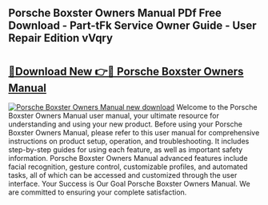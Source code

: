 ## Porsche Boxster Owners Manual PDf Free Download - Part-tFk Service Owner Guide - User Repair Edition vVqry

# <h2><a href="http://bc86074.oget.top/?id=Porsche+Boxster+Owners+Manual">🔗Download New 👉🔴 Porsche Boxster Owners Manual</a></h2>

[![Porsche Boxster Owners Manual new download](https://i.imgur.com/5g1atiW.png)](http://bc86074.oget.top/?id=Porsche+Boxster+Owners+Manual)
Welcome to the Porsche Boxster Owners Manual user manual, your ultimate resource for understanding and using your new product. Before using your Porsche Boxster Owners Manual, please refer to this user manual for comprehensive instructions on product setup, operation, and troubleshooting. It includes step-by-step guides for using each feature, as well as important safety information. Porsche Boxster Owners Manual advanced features include facial recognition, gesture control, customizable profiles, and automated tasks, all of which can be accessed and customized through the user interface. Your Success is Our Goal Porsche Boxster Owners Manual. We are committed to ensuring your complete satisfaction.
